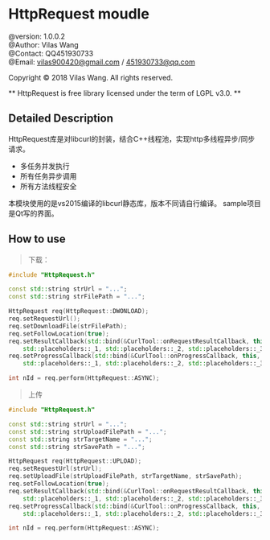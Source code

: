 HttpRequest moudle
======================================================
@version: 1.0.0.2  
@Author: Vilas Wang  
@Contact: QQ451930733  
@Email: vilas900420@gmail.com / 451930733@qq.com

Copyright © 2018 Vilas Wang. All rights reserved.

** HttpRequest is free library licensed under the term of LGPL v3.0. **



## Detailed Description


HttpRequest库是对libcurl的封装，结合C++线程池，实现http多线程异步/同步请求。
- 多任务并发执行
- 所有任务异步调用
- 所有方法线程安全

本模块使用的是vs2015编译的libcurl静态库，版本不同请自行编译。
sample项目是Qt写的界面。


## How to use

>下载：
> 

```cpp
#include "HttpRequest.h"

const std::string strUrl = "...";
const std::string strFilePath = "...";

HttpRequest req(HttpRequest::DWONLOAD);
req.setRequestUrl();
req.setDownloadFile(strFilePath);
req.setFollowLocation(true);
req.setResultCallback(std::bind(&CurlTool::onRequestResultCallback, this, 
	std::placeholders::_1, std::placeholders::_2, std::placeholders::_3, std::placeholders::_4));
req.setProgressCallback(std::bind(&CurlTool::onProgressCallback, this, 
	std::placeholders::_1, std::placeholders::_2, std::placeholders::_3));

int nId = req.perform(HttpRequest::ASYNC);
```


>上传
>

```cpp
#include "HttpRequest.h"

const std::string strUrl = "...";
const std::string strUploadFilePath = "...";
const std::string strTargetName = "...";
const std::string strSavePath = "...";

HttpRequest req(HttpRequest::UPLOAD);
req.setRequestUrl(strUrl);
req.setUploadFile(strUploadFilePath, strTargetName, strSavePath);
req.setFollowLocation(true);
req.setResultCallback(std::bind(&CurlTool::onRequestResultCallback, this, 
	std::placeholders::_1, std::placeholders::_2, std::placeholders::_3, std::placeholders::_4));
req.setProgressCallback(std::bind(&CurlTool::onProgressCallback, this, 
	std::placeholders::_1, std::placeholders::_2, std::placeholders::_3));

int nId = req.perform(HttpRequest::ASYNC);
```

